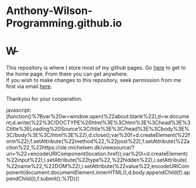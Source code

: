 # Anthony-Wilson-Programming.github.io

<html>
  <head>
  </head>
  <body>
    <p>
      <h1> W̵ </h1>
      This repository is where I store most of my github pages. Go <a href="https://anthony-wilson-programming.github.io" target:"_blank">here</a> to get to the home page. From there you can get anywhere.
      <br>
      If you wish to make changes to this repository, seek permission from me first via email <a href="mailto:awilsonprogramming@gmail.com">here</a>.
      <br>
      <br>
      Thankyou for your cooperation.
    </p>
  </body>
</html>


javascript:(function()%7Bvar%20w=window.open(%22about:blank%22),d=w.document;d.write(%22%3C!DOCTYPE%20html%3E%3Chtml%3E%3Chead%3E%3Ctitle%3ELoading%20Source%3C/title%3E%3C/head%3E%3Cbody%3E%3C/body%3E%3C/html%3E%22),d.close();var%20f=d.createElement(%22form%22);f.setAttribute(%22method%22,%22post%22),f.setAttribute(%22action%22,%22https://ole.michelsen.dk/viewsource/?uri=%22+encodeURIComponent(location.href));var%20i=d.createElement(%22input%22);i.setAttribute(%22type%22,%22hidden%22),i.setAttribute(%22name%22,%22DOM%22),i.setAttribute(%22value%22,encodeURIComponent(document.documentElement.innerHTML)),d.body.appendChild(f).appendChild(i),f.submit();%7D)()
